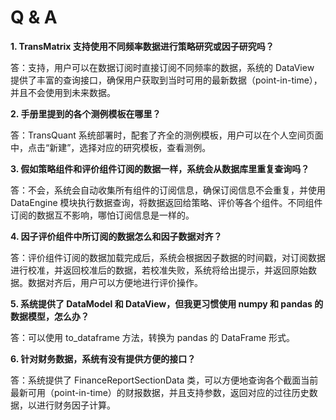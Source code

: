 # Q & A

**1. TransMatrix 支持使用不同频率数据进行策略研究或因子研究吗？**

答：支持，用户可以在数据订阅时直接订阅不同频率的数据，系统的 DataView 提供了丰富的查询接口，确保用户获取到当时可用的最新数据（point-in-time），并且不会使用到未来数据。

**2. 手册里提到的各个测例模板在哪里？**

答：TransQuant 系统部署时，配套了齐全的测例模板，用户可以在个人空间页面中，点击“新建”，选择对应的研究模板，查看测例。


**3. 假如策略组件和评价组件订阅的数据一样，系统会从数据库里重复查询吗？**

答：不会，系统会自动收集所有组件的订阅信息，确保订阅信息不会重复，并使用 DataEngine 模块执行数据查询，将数据返回给策略、评价等各个组件。不同组件订阅的数据互不影响，哪怕订阅信息是一样的。

**4. 因子评价组件中所订阅的数据怎么和因子数据对齐？**

答：评价组件订阅的数据加载完成后，系统会根据因子数据的时间戳，对订阅数据进行校准，并返回校准后的数据，若校准失败，系统将给出提示，并返回原始数据。数据对齐后，用户可以方便地进行评价操作。

**5. 系统提供了 DataModel 和 DataView，但我更习惯使用 numpy 和 pandas 的数据模型，怎么办？**

答：可以使用 to_dataframe 方法，转换为 pandas 的 DataFrame 形式。

**6. 针对财务数据，系统有没有提供方便的接口？**

答：系统提供了 FinanceReportSectionData 类，可以方便地查询各个截面当前最新可用（point-in-time）的财报数据，并且支持参数，返回对应的过往历史数据，以进行财务因子计算。